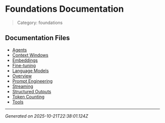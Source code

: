 # Foundations Documentation

> Category: foundations

## Documentation Files

- [Agents](./agents.md)
- [Context Windows](./context-windows.md)
- [Embeddings](./embeddings.md)
- [Fine-tuning](./fine-tuning.md)
- [Language Models](./models.md)
- [Overview](./overview.md)
- [Prompt Engineering](./prompts.md)
- [Streaming](./streaming.md)
- [Structured Outputs](./structured-outputs.md)
- [Token Counting](./token-counting.md)
- [Tools](./tools.md)


---

*Generated on 2025-10-21T22:38:01.124Z*
